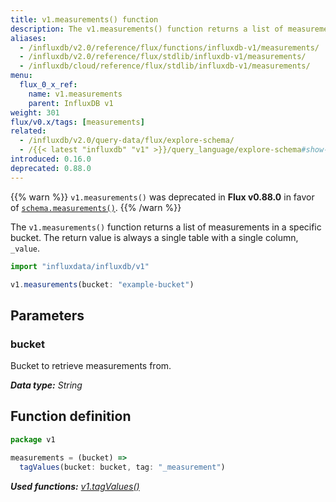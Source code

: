 ```yaml
---
title: v1.measurements() function
description: The v1.measurements() function returns a list of measurements in a specific bucket.
aliases:
  - /influxdb/v2.0/reference/flux/functions/influxdb-v1/measurements/
  - /influxdb/v2.0/reference/flux/stdlib/influxdb-v1/measurements/
  - /influxdb/cloud/reference/flux/stdlib/influxdb-v1/measurements/
menu:
  flux_0_x_ref:
    name: v1.measurements
    parent: InfluxDB v1
weight: 301
flux/v0.x/tags: [measurements]
related:
  - /influxdb/v2.0/query-data/flux/explore-schema/
  - /{{< latest "influxdb" "v1" >}}/query_language/explore-schema#show-measurements, SHOW MEASUREMENTS in InfluxQL
introduced: 0.16.0
deprecated: 0.88.0
---
```


{{% warn %}}
`v1.measurements()` was deprecated in **Flux v0.88.0** in favor of
[`schema.measurements()`](/influxdb/v2.0/reference/flux/stdlib/influxdb-schema/measurements/).
{{% /warn %}}

The `v1.measurements()` function returns a list of measurements in a specific bucket.
The return value is always a single table with a single column, `_value`.

```js
import "influxdata/influxdb/v1"

v1.measurements(bucket: "example-bucket")
```

## Parameters

### bucket
Bucket to retrieve measurements from.

_**Data type:** String_

## Function definition
```js
package v1

measurements = (bucket) =>
  tagValues(bucket: bucket, tag: "_measurement")
```

_**Used functions:**
[v1.tagValues()](/influxdb/v2.0/reference/flux/stdlib/influxdb-schema/tagvalues)_

